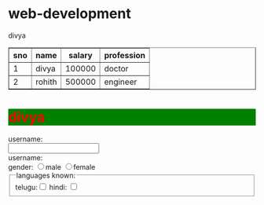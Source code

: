 # web-development
<html><head>divya</head>
<body>
<table border="1">
	<tr>
		<th>sno</th>
		<th>name</th>
		<th>salary</th>
<th>profession</th>
</tr>
<tr>
	<td>1</td>
	<td>divya</td>
	<td>100000</td>
	<td>doctor</td>
</tr>
<tr>
	<td>2</td>
	<td>rohith</td>
	<td>500000</td>
	<td>engineer</td>
</tr>
	</table>
	<div style="background-color:green;">
		<h1 style="color: red">divya</h1>

</div>
<form>
	username:<br><input type="text" name="">
	<br>
	<label for="Username">username:</label>
<br><label for="gender">gender:
<input type="radio" name="gender" value="male">male
<input type="radio" name="gender" value="female">female
</label>
<br>
<fieldset>
	<legend>languages known:</legend>
<label for:"telugu">telugu:<input type="Checkbox" name="telugu" value="telugu"></label>
<label for:"hindi">hindi: <input type="Checkbox" name="hindi" value="hindi"></label>
</fieldset>
</form>



</body>
	</html>
